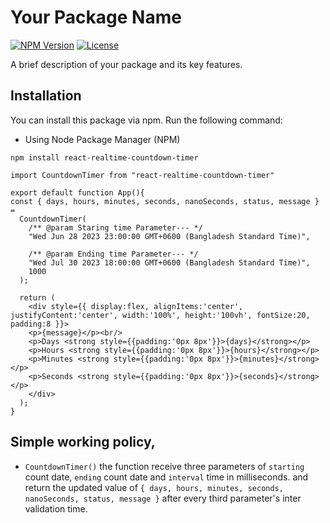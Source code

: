 # Your Package Name

[![NPM Version](https://img.shields.io/npm/v/react-realtime-countdown-timer.svg)](https://www.npmjs.com/package/your-package-name)
[![License](https://img.shields.io/npm/l/react-realtime-countdown-timer.svg)](https://github.com/AmirWorkplace/react-realtime-countdown-timer)

A brief description of your package and its key features.

## Installation

You can install this package via npm. Run the following command:

- Using Node Package Manager (NPM)

```shell
npm install react-realtime-countdown-timer
```

```
import CountdownTimer from "react-realtime-countdown-timer"

export default function App(){
const { days, hours, minutes, seconds, nanoSeconds, status, message } =
  CountdownTimer(
    /** @param Staring time Parameter--- */
    "Wed Jun 28 2023 23:00:00 GMT+0600 (Bangladesh Standard Time)",

    /** @param Ending time Parameter--- */
    "Wed Jul 30 2023 18:00:00 GMT+0600 (Bangladesh Standard Time)",
    1000
  );

  return (
    <div style={{ display:flex, alignItems:'center', justifyContent:'center', width:'100%', height:'100vh', fontSize:20, padding:8 }}>
    <p>{message}</p><br/>
    <p>Days <strong style={{padding:'0px 8px'}}>{days}</strong></p>
    <p>Hours <strong style={{padding:'0px 8px'}}>{hours}</strong></p>
    <p>Minutes <strong style={{padding:'0px 8px'}}>{minutes}</strong></p>
    <p>Seconds <strong style={{padding:'0px 8px'}}>{seconds}</strong></p>
    </div>
  );
}
```

## Simple working policy,

- `CountdownTimer()` the function receive three parameters of `starting` count date, `ending` count date and `interval` time in milliseconds. and return the updated value of `{ days, hours, minutes, seconds, nanoSeconds, status, message }` after every third parameter's inter validation time.
